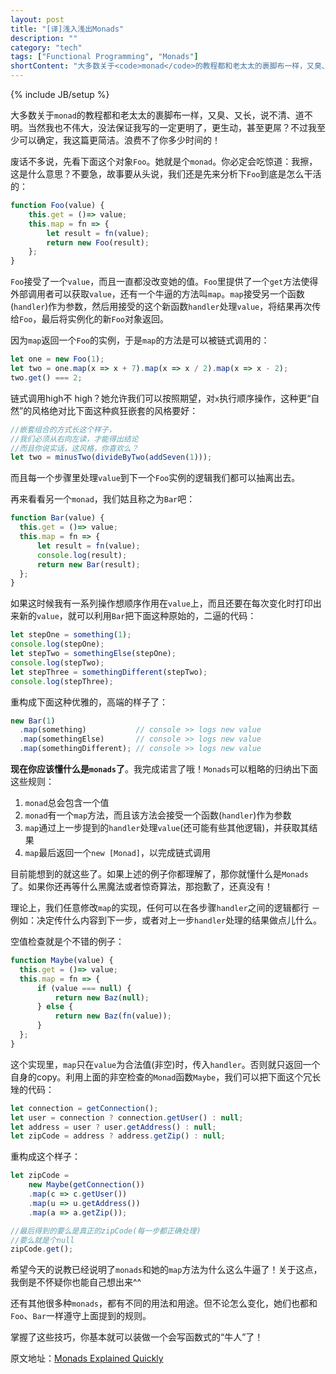 ```yaml
---
layout: post
title: "[译]浅入浅出Monads"
description: ""
category: "tech"
tags: ["Functional Programming", "Monads"]
shortContent: "大多数关于<code>monad</code>的教程都和老太太的裹脚布一样，又臭、又长，说不清、道不明。当然我也不伟大，没法保证我写的一定更明了，更生动，甚至更屌？不过我至少可以确定，我这篇更简洁。浪费不了你多少时间的！"
---
```

{% include JB/setup %}

大多数关于`monad`的教程都和老太太的裹脚布一样，又臭、又长，说不清、道不明。当然我也不伟大，没法保证我写的一定更明了，更生动，甚至更屌？不过我至少可以确定，我这篇更简洁。浪费不了你多少时间的！

废话不多说，先看下面这个对象`Foo`。她就是个`monad`。你必定会吃惊道：我擦，这是什么意思？不要急，故事要从头说，我们还是先来分析下`Foo`到底是怎么干活的：

```javascript
function Foo(value) {
    this.get = ()=> value;
    this.map = fn => {
        let result = fn(value);
        return new Foo(result);
    };
}
```

`Foo`接受了一个`value`，而且一直都没改变她的值。`Foo`里提供了一个`get`方法使得外部调用者可以获取`value`，还有一个牛逼的方法叫`map`。`map`接受另一个函数(`handler`)作为参数，然后用接受的这个新函数`handler`处理`value`，将结果再次传给`Foo`，最后将实例化的新`Foo`对象返回。

因为`map`返回一个`Foo`的实例，于是`map`的方法是可以被链式调用的：

```javascript
let one = new Foo(1);
let two = one.map(x => x + 7).map(x => x / 2).map(x => x - 2);
two.get() === 2;
```

链式调用high不 high？她允许我们可以按照期望，对`x`执行顺序操作，这种更“自然”的风格绝对比下面这种疯狂嵌套的风格要好：

```javascript
//嵌套组合的方式长这个样子，
//我们必须从右向左读，才能得出结论
//而且你说实话，这风格，你喜欢么？
let two = minusTwo(divideByTwo(addSeven(1)));
```

而且每一个步骤里处理`value`到下一个`Foo`实例的逻辑我们都可以抽离出去。

再来看看另一个`monad`，我们姑且称之为`Bar`吧：

```javascript
function Bar(value) {
  this.get = ()=> value;
  this.map = fn => {
      let result = fn(value);
      console.log(result);
      return new Bar(result);
  };
}
```

如果这时候我有一系列操作想顺序作用在`value`上，而且还要在每次变化时打印出来新的`value`，就可以利用`Bar`把下面这种原始的，二逼的代码：

```javascript
let stepOne = something(1);
console.log(stepOne);
let stepTwo = somethingElse(stepOne);
console.log(stepTwo);
let stepThree = somethingDifferent(stepTwo);
console.log(stepThree);
```

重构成下面这种优雅的，高端的样子了：

```javascript
new Bar(1)
  .map(something)           // console >> logs new value
  .map(somethingElse)       // console >> logs new value
  .map(somethingDifferent); // console >> logs new value
```

**现在你应该懂什么是`monads`了**。我完成诺言了哦！`Monads`可以粗略的归纳出下面这些规则：

1. `monad`总会包含一个值
2. `monad`有一个`map`方法，而且该方法会接受一个函数(`handler`)作为参数
3. `map`通过上一步提到的`handler`处理`value`(还可能有些其他逻辑)，并获取其结果
4. `map`最后返回一个`new [Monad]`，以完成链式调用

目前能想到的就这些了。如果上述的例子你都理解了，那你就懂什么是`Monads`了。如果你还再等什么黑魔法或者惊奇算法，那抱歉了，还真没有！

理论上，我们任意修改`map`的实现，任何可以在各步骤`handler`之间的逻辑都行 － 例如：决定传什么内容到下一步，或者对上一步`handler`处理的结果做点儿什么。

空值检查就是个不错的例子：

```javascript
function Maybe(value) {
  this.get = ()=> value;
  this.map = fn => {
      if (value === null) {
          return new Baz(null);
      } else {
          return new Baz(fn(value));
      }
  };
}
```

这个实现里，`map`只在`value`为合法值(非空)时，传入`handler`。否则就只返回一个自身的copy。利用上面的非空检查的`Monad`函数`Maybe`，我们可以把下面这个冗长矬的代码：

```javascript
let connection = getConnection();
let user = connection ? connection.getUser() : null;
let address = user ? user.getAddress() : null;
let zipCode = address ? address.getZip() : null;
```

重构成这个样子：

```javascript
let zipCode =
    new Maybe(getConnection())
    .map(c => c.getUser())
    .map(u => u.getAddress())
    .map(a => a.getZip());

//最后得到的要么是真正的zipCode(每一步都正确处理)
//要么就是个null
zipCode.get();
```

希望今天的说教已经说明了`monads`和她的`map`方法为什么这么牛逼了！关于这点，我倒是不怀疑你也能自己想出来^^

还有其他很多种`monads`，都有不同的用法和用途。但不论怎么变化，她们也都和`Foo`、`Bar`一样遵守上面提到的规则。

掌握了这些技巧，你基本就可以装做一个会写函数式的“牛人”了！

原文地址：[Monads Explained Quickly](http://www.breck-mckye.com/blog/2016/04/monads-explained-quickly/)
